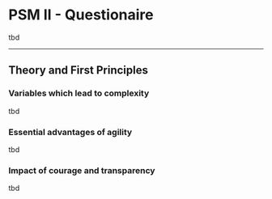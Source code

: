 PSM II - Questionaire
=====================
tbd

----

## Theory and First Principles

### Variables which lead to complexity
tbd

### Essential advantages of agility
tbd

### Impact of courage and transparency
tbd
